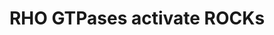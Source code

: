 ---
annotations:
- type: Pathway Ontology
  value: signaling pathway
authors:
- ReactomeTeam
- Egonw
- Eweitz
description: RHO associated, coiled-coil containing protein kinases ROCK1 and ROCK2
  consist of a serine/threonine kinase domain, a coiled-coil region, a RHO-binding
  domain and a plekstrin homology (PH) domain interspersed with a cysteine-rich region.
  The PH domain inhibits the kinase activity of ROCKs by an intramolecular fold. ROCKs
  are activated by binding of the GTP-bound RHO GTPases RHOA, RHOB and RHOC to the
  RHO binding domain of ROCKs (Ishizaki et al. 1996, Leung et al. 1996), which disrupts
  the autoinhibitory fold. Once activated, ROCK1 and ROCK2 phosphorylate target proteins,
  many of which are involved in the stabilization of actin filaments and generation
  of actin-myosin contractile force. ROCKs phosphorylate LIM kinases LIMK1 and LIMK2,
  enabling LIMKs to phosphorylate cofilin, an actin depolymerizing factor, and thereby
  regulate the reorganization of the actin cytoskeleton (Ohashi et al. 2000, Sumi
  et al. 2001). ROCKs phosphorylate MRLC (myosin regulatory light chain), which stimulates
  the activity of non-muscle myosin II (NMM2), an actin-based motor protein involved
  in cell migration, polarity formation and cytokinesis (Amano et al. 1996, Riento
  and Ridley 2003, Watanabe et al. 2007, Amano et al. 2010). ROCKs also phosphorylate
  the myosin phosphatase targeting subunit (MYPT1) of MLC phosphatase, inhibiting
  the phosphatase activity and preventing dephosphorylation of MRLC. This pathway
  acts synergistically with phosphorylation of MRLC by ROCKs towards stimulation of
  non-muscle myosin II activity (Kimura et al. 1996, Amano et al. 2010).   View original
  pathway at [http://www.reactome.org/PathwayBrowser/#DIAGRAM=5627117 Reactome].
last-edited: 2021-05-09
organisms:
- Homo sapiens
redirect_from:
- /index.php/Pathway:WP3365
- /instance/WP3365
schema-jsonld:
- '@context': https://schema.org/
  '@id': https://wikipathways.github.io/pathways/WP3365.html
  '@type': Dataset
  creator:
    '@type': Organization
    name: WikiPathways
  description: RHO associated, coiled-coil containing protein kinases ROCK1 and ROCK2
    consist of a serine/threonine kinase domain, a coiled-coil region, a RHO-binding
    domain and a plekstrin homology (PH) domain interspersed with a cysteine-rich
    region. The PH domain inhibits the kinase activity of ROCKs by an intramolecular
    fold. ROCKs are activated by binding of the GTP-bound RHO GTPases RHOA, RHOB and
    RHOC to the RHO binding domain of ROCKs (Ishizaki et al. 1996, Leung et al. 1996),
    which disrupts the autoinhibitory fold. Once activated, ROCK1 and ROCK2 phosphorylate
    target proteins, many of which are involved in the stabilization of actin filaments
    and generation of actin-myosin contractile force. ROCKs phosphorylate LIM kinases
    LIMK1 and LIMK2, enabling LIMKs to phosphorylate cofilin, an actin depolymerizing
    factor, and thereby regulate the reorganization of the actin cytoskeleton (Ohashi
    et al. 2000, Sumi et al. 2001). ROCKs phosphorylate MRLC (myosin regulatory light
    chain), which stimulates the activity of non-muscle myosin II (NMM2), an actin-based
    motor protein involved in cell migration, polarity formation and cytokinesis (Amano
    et al. 1996, Riento and Ridley 2003, Watanabe et al. 2007, Amano et al. 2010).
    ROCKs also phosphorylate the myosin phosphatase targeting subunit (MYPT1) of MLC
    phosphatase, inhibiting the phosphatase activity and preventing dephosphorylation
    of MRLC. This pathway acts synergistically with phosphorylation of MRLC by ROCKs
    towards stimulation of non-muscle myosin II activity (Kimura et al. 1996, Amano
    et al. 2010).   View original pathway at [http://www.reactome.org/PathwayBrowser/#DIAGRAM=5627117
    Reactome].
  keywords:
  - p-LIMK
  - 'RHOC '
  - 'ROCK1 '
  - Pi
  - 'RHOA '
  - ROCK:RhoA/B/C:GTP
  - 'PPP1R12B '
  - 'Class 2 myosins play a crucial role in a variety of cellular processes, including
    cell migration, polarity formation, and cytokinesis. '
  - 'PPP1R12A '
  - CFL1
  - 'GTP '
  - 'MYL12B '
  - 'ROCK2 '
  - Myosin phosphatase
  - ROCK1,ROCK2:ROCKi
  - 'MYH9 '
  - Semaphorin
  - RHO GTPases activate
  - ATP
  - p-T19,S20-MRLC-smooth muscle/non-muscle myosin II
  - PAKs
  - 'MYH14 '
  - interactions
  - 'LIMK2 '
  - 'p-T508-LIMK1 '
  - 'RHOB '
  - p-T696,S852-MYPT1-Myosin Phosphatase
  - 'MYH10 '
  - 'PPP1CB '
  - 'p-T19,S20-MYL12B '
  - 'p-T19,S20-MYL9 '
  - 'p-T696,S852-PPP1R12A '
  - 'p-T505-LIMK2 '
  - p-S3-CFL1
  - Activated
  - Smooth
  - muscle/non-muscle
  - ROCK1,ROCK2
  - RHOA/B/C:GTP
  - 'MYH11 '
  - ADP
  - p-S144,T423-PAK1
  - LIM Kinases
  - ROCKi
  - 'LIMK1 '
  - 'ripasudil '
  - 'MYL6 '
  - H2O
  - myosin II
  - 'MYL9 '
  license: CC0
  name: RHO GTPases activate ROCKs
seo: CreativeWork
title: RHO GTPases activate ROCKs
wpid: WP3365
---
